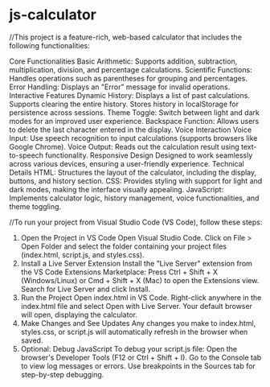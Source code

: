 # js-calculator
//This project is a feature-rich, web-based calculator that includes the following functionalities:

Core Functionalities
Basic Arithmetic: Supports addition, subtraction, multiplication, division, and percentage calculations.
Scientific Functions: Handles operations such as parentheses for grouping and percentages.
Error Handling: Displays an "Error" message for invalid operations.
Interactive Features
Dynamic History:
Displays a list of past calculations.
Supports clearing the entire history.
Stores history in localStorage for persistence across sessions.
Theme Toggle: Switch between light and dark modes for an improved user experience.
Backspace Function: Allows users to delete the last character entered in the display.
Voice Interaction
Voice Input: Use speech recognition to input calculations (supports browsers like Google Chrome).
Voice Output: Reads out the calculation result using text-to-speech functionality.
Responsive Design
Designed to work seamlessly across various devices, ensuring a user-friendly experience.
Technical Details
HTML: Structures the layout of the calculator, including the display, buttons, and history section.
CSS: Provides styling with support for light and dark modes, making the interface visually appealing.
JavaScript: Implements calculator logic, history management, voice functionalities, and theme toggling.

//To run your project from Visual Studio Code (VS Code), follow these steps:

1. Open the Project in VS Code
Open Visual Studio Code.
Click on File > Open Folder and select the folder containing your project files (index.html, script.js, and styles.css).
2. Install a Live Server Extension
Install the "Live Server" extension from the VS Code Extensions Marketplace:
Press Ctrl + Shift + X (Windows/Linux) or Cmd + Shift + X (Mac) to open the Extensions view.
Search for Live Server and click Install.
3. Run the Project
Open index.html in VS Code.
Right-click anywhere in the index.html file and select Open with Live Server.
Your default browser will open, displaying the calculator.
4. Make Changes and See Updates
Any changes you make to index.html, styles.css, or script.js will automatically refresh in the browser when saved.
5. Optional: Debug JavaScript
To debug your script.js file:
Open the browser's Developer Tools (F12 or Ctrl + Shift + I).
Go to the Console tab to view log messages or errors.
Use breakpoints in the Sources tab for step-by-step debugging.

